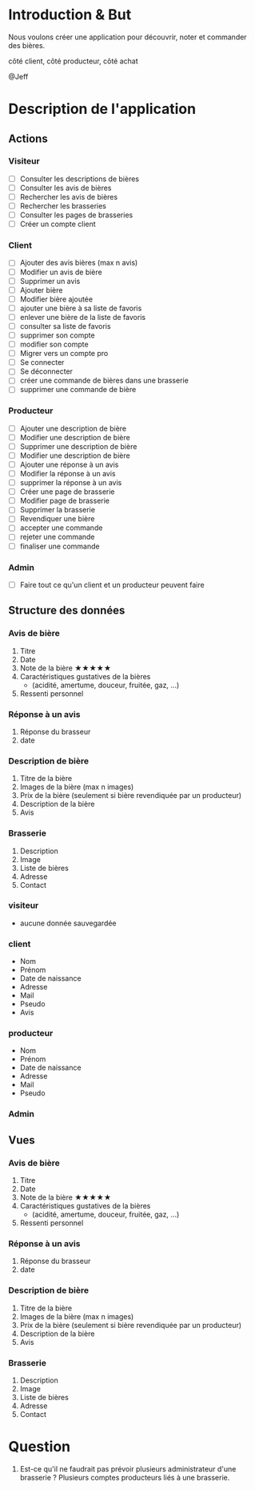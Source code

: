 # Introduction & But

Nous voulons créer une application pour découvrir, noter et commander des bières.

côté client, côté producteur, côté achat

@Jeff

# Description de l'application
## Actions
### Visiteur
- [ ] Consulter les descriptions de bières
- [ ] Consulter les avis de bières
- [ ] Rechercher les avis de bières
- [ ] Rechercher les brasseries
- [ ] Consulter les pages de brasseries
- [ ] Créer un compte client
### Client
- [ ] Ajouter des avis bières (max n avis)
- [ ] Modifier un avis de bière
- [ ] Supprimer un avis
- [ ] Ajouter bière
- [ ] Modifier bière ajoutée
- [ ] ajouter une bière à sa liste de favoris
- [ ] enlever une bière de la liste de favoris
- [ ] consulter sa liste de favoris
- [ ] supprimer son compte
- [ ] modifier son compte
- [ ] Migrer vers un compte pro
- [ ] Se connecter
- [ ] Se déconnecter
- [ ] créer une commande de bières dans une brasserie
- [ ] supprimer une commande de bière
### Producteur
- [ ] Ajouter une description de bière
- [ ] Modifier une description de bière
- [ ] Supprimer une description de bière
- [ ] Modifier une description de bière
- [ ] Ajouter une réponse à un avis
- [ ] Modifier la réponse à un avis
- [ ] supprimer la réponse à un avis
- [ ] Créer une page de brasserie
- [ ] Modifier page de brasserie
- [ ] Supprimer la brasserie
- [ ] Revendiquer une bière
- [ ] accepter une commande
- [ ] rejeter une commande
- [ ] finaliser une commande
### Admin
- [ ] Faire tout ce qu'un client et un producteur peuvent faire

## Structure des données
### Avis de bière
1. Titre
2. Date
3. Note de la bière ★★★★★
4. Caractéristiques gustatives de la bières
    * (acidité, amertume, douceur, fruitée, gaz, ...)
5. Ressenti personnel
### Réponse à un avis
1. Réponse du brasseur
2. date
### Description de bière
1. Titre de la bière
2. Images de la bière (max n images)
3. Prix de la bière (seulement si bière revendiquée par un producteur)
4. Description de la bière
5. Avis
### Brasserie
1. Description
2. Image
3. Liste de bières
4. Adresse
5. Contact
### visiteur
* aucune donnée sauvegardée
### client
* Nom
* Prénom
* Date de naissance
* Adresse
* Mail
* Pseudo
* Avis
### producteur
* Nom
* Prénom
* Date de naissance
* Adresse
* Mail
* Pseudo
### Admin
## Vues
### Avis de bière
1. Titre
2. Date
3. Note de la bière ★★★★★
4. Caractéristiques gustatives de la bières
    * (acidité, amertume, douceur, fruitée, gaz, ...)
5. Ressenti personnel
### Réponse à un avis
1. Réponse du brasseur
2. date
### Description de bière
1. Titre de la bière
2. Images de la bière (max n images)
3. Prix de la bière (seulement si bière revendiquée par un producteur)
4. Description de la bière
5. Avis
### Brasserie
1. Description
2. Image
3. Liste de bières
4. Adresse
5. Contact

# Question
1) Est-ce qu'il ne faudrait pas prévoir plusieurs administrateur d'une brasserie ? Plusieurs comptes producteurs liés à une brasserie.